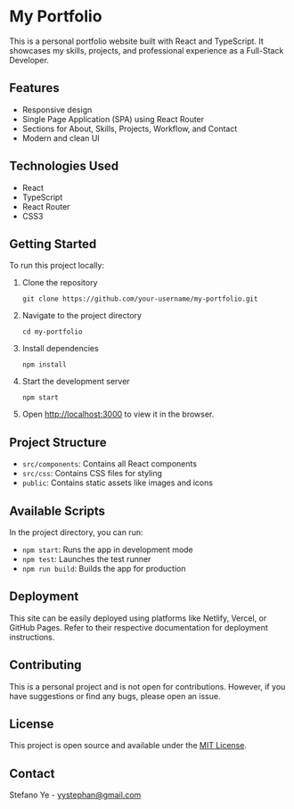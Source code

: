 # My Portfolio

This is a personal portfolio website built with React and TypeScript. It showcases my skills, projects, and professional experience as a Full-Stack Developer.

## Features

- Responsive design
- Single Page Application (SPA) using React Router
- Sections for About, Skills, Projects, Workflow, and Contact
- Modern and clean UI

## Technologies Used

- React
- TypeScript
- React Router
- CSS3

## Getting Started

To run this project locally:

1. Clone the repository
   ```
   git clone https://github.com/your-username/my-portfolio.git
   ```

2. Navigate to the project directory
   ```
   cd my-portfolio
   ```

3. Install dependencies
   ```
   npm install
   ```

4. Start the development server
   ```
   npm start
   ```

5. Open [http://localhost:3000](http://localhost:3000) to view it in the browser.

## Project Structure

- `src/components`: Contains all React components
- `src/css`: Contains CSS files for styling
- `public`: Contains static assets like images and icons

## Available Scripts

In the project directory, you can run:

- `npm start`: Runs the app in development mode
- `npm test`: Launches the test runner
- `npm run build`: Builds the app for production

## Deployment

This site can be easily deployed using platforms like Netlify, Vercel, or GitHub Pages. Refer to their respective documentation for deployment instructions.

## Contributing

This is a personal project and is not open for contributions. However, if you have suggestions or find any bugs, please open an issue.

## License

This project is open source and available under the [MIT License](LICENSE).

## Contact

Stefano Ye - [yystephan@gmail.com](mailto:yystephan@gmail.com)
